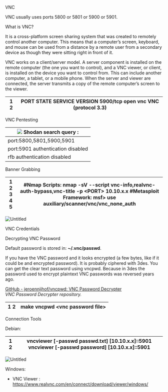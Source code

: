 VNC

VNC usually uses ports 5800 or 5801 or 5900 or 5901.

What is VNC?

It is a cross-platform screen sharing system that was created to remotely control another computer. This means that a computer’s screen, keyboard, and mouse can be used from a distance by a remote user from a secondary device as though they were sitting right in front of it.

VNC works on a client/server model. A server component is installed on the remote computer (the one you want to control), and a VNC viewer, or client, is installed on the device you want to control from. This can include another computer, a tablet, or a mobile phone. When the server and viewer are connected, the server transmits a copy of the remote computer’s screen to the viewer.

| 1 2  | PORT STATE SERVICE VERSION 5900/tcp open vnc VNC (protocol 3.3)  |
|------|------------------------------------------------------------------|

VNC Pentesting

| **![](media/af8e68b1d4ef60ad4ab180ccb81e05b5.png) Shodan search query :** |
|---------------------------------------------------------------------------|
| port:5800,5801,5900,5901                                                  |
| port:5901 authentication disabled                                         |
| rfb authentication disabled                                               |

Banner Grabbing

| 1 2 3 4 5  | \#Nmap Scripts: nmap -sV --script vnc-info,realvnc-auth-bypass,vnc-title -p \<PORT\> 10.10.x.x  \#Metasploit Framework: msf\> use auxiliary/scanner/vnc/vnc_none_auth  |
|------------|------------------------------------------------------------------------------------------------------------------------------------------------------------------------|

![Untitled](media/10a323e547bb270ebd11f7512363f0a0.png)

VNC Credentials

Decrypting VNC Password

Default password is stored in: **\~/.vnc/passwd**.

If you have the VNC password and it looks encrypted (a few bytes, like if it could be and encrypted password). It is probably ciphered with 3des. You can get the clear text password using vncpwd. Because in 3des the password used to encrypt plaintext VNC passwords was reversed years ago.

[GitHub - jeroennijhof/vncpwd: VNC Password Decrypter](https://github.com/jeroennijhof/vncpwd)  
*VNC Password Decrypter repository.*

| 1 2  | make vncpwd \<vnc password file\>  |
|------|------------------------------------|

Connection Tools

Debian:

| 1 2  | vncviewer [-passwd passwd.txt] [10.10.x.x]::5901 vncviewer [-passwd password] [10.10.x.x]::5901  |
|------|--------------------------------------------------------------------------------------------------|

![Untitled](media/92351fbbe20aba330125b03757aa026f.png)

Windows:

-   VNC Viewer : <https://www.realvnc.com/en/connect/download/viewer/windows/>
